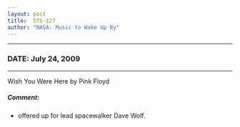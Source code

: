```yaml
---
layout: post
title:  STS-127
author: "NASA: Music to Wake Up By"
---
```


----
### DATE: July 24, 2009
----
Wish You Were Here by Pink Floyd

##### Comment:
* offered up for lead spacewalker Dave Wolf.
